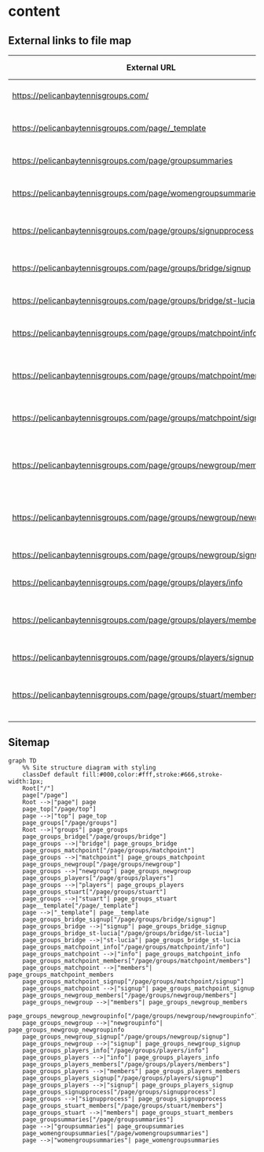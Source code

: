 # content

## External links to file map

| External URL | Repository File | Title and/or Description |
|-------------|-----------------|-------------|
| https://pelicanbaytennisgroups.com/ | [page/top.md](/page/top.md) | Tennis Groups at Pelican Bay (Landing page) |
| https://pelicanbaytennisgroups.com/page/_template | [page/_template.md](/page/_template.md) | example (Information on Groups) |
| https://pelicanbaytennisgroups.com/page/groupsummaries | [page/groupsummaries.md](/page/groupsummaries.md) | Men's Tennis Groups (Information on Groups) |
| https://pelicanbaytennisgroups.com/page/womengroupsummaries | [page/womengroupsummaries.md](/page/womengroupsummaries.md) | Women's Tennis Groups (Information on Groups) |
| https://pelicanbaytennisgroups.com/page/groups/signupprocess | [page/groups/signupprocess.md](/page/groups/signupprocess.md) | Monthly Signup for Matches (Chelsea and GroupPairings Tool) |
| https://pelicanbaytennisgroups.com/page/groups/bridge/signup | [page/groups/bridge/signup.md](/page/groups/bridge/signup.md) | Signup form for St Lucia Bridge members |
| https://pelicanbaytennisgroups.com/page/groups/bridge/st-lucia | [page/groups/bridge/st-lucia.md](/page/groups/bridge/st-lucia.md) | St. Lucia Bridge Schedule (Landing page) |
| https://pelicanbaytennisgroups.com/page/groups/matchpoint/info | [page/groups/matchpoint/info.md](/page/groups/matchpoint/info.md) | MatchPoint Group FAQs (MatchPoint FAQs) |
| https://pelicanbaytennisgroups.com/page/groups/matchpoint/members | [page/groups/matchpoint/members.md](/page/groups/matchpoint/members.md) | MatchPoint Members Page (Current Month Pairings and Next Month Signup) |
| https://pelicanbaytennisgroups.com/page/groups/matchpoint/signup | [page/groups/matchpoint/signup.md](/page/groups/matchpoint/signup.md) | Signup form for MatchPoint members |
| https://pelicanbaytennisgroups.com/page/groups/newgroup/members | [page/groups/newgroup/members.md](/page/groups/newgroup/members.md) | NewGroup Members Only (NewGroup Members Page - Schedules and Signup) |
| https://pelicanbaytennisgroups.com/page/groups/newgroup/newgroupinfo | [page/groups/newgroup/newgroupinfo.md](/page/groups/newgroup/newgroupinfo.md) | NewGroup Tennis FAQs (NewGroupTemplate for FAQs) |
| https://pelicanbaytennisgroups.com/page/groups/newgroup/signup | [page/groups/newgroup/signup.md](/page/groups/newgroup/signup.md) | Signup form for NewGroup members |
| https://pelicanbaytennisgroups.com/page/groups/players/info | [page/groups/players/info.md](/page/groups/players/info.md) | The Players Group FAQs (Players FAQs) |
| https://pelicanbaytennisgroups.com/page/groups/players/members | [page/groups/players/members.md](/page/groups/players/members.md) | Players Members Only (The Players Members Page - Schedules and Signup) |
| https://pelicanbaytennisgroups.com/page/groups/players/signup | [page/groups/players/signup.md](/page/groups/players/signup.md) | Signup form for Players members |
| https://pelicanbaytennisgroups.com/page/groups/stuart/members | [page/groups/stuart/members.md](/page/groups/stuart/members.md) | Stuart MWF Members Only (Current Month Pairings and Next Month Signup) |

## Sitemap

```mermaid
graph TD
    %% Site structure diagram with styling
    classDef default fill:#000,color:#fff,stroke:#666,stroke-width:1px;
    Root["/"]
    page["/page"]
    Root -->|"page"| page
    page_top["/page/top"]
    page -->|"top"| page_top
    page_groups["/page/groups"]
    Root -->|"groups"| page_groups
    page_groups_bridge["/page/groups/bridge"]
    page_groups -->|"bridge"| page_groups_bridge
    page_groups_matchpoint["/page/groups/matchpoint"]
    page_groups -->|"matchpoint"| page_groups_matchpoint
    page_groups_newgroup["/page/groups/newgroup"]
    page_groups -->|"newgroup"| page_groups_newgroup
    page_groups_players["/page/groups/players"]
    page_groups -->|"players"| page_groups_players
    page_groups_stuart["/page/groups/stuart"]
    page_groups -->|"stuart"| page_groups_stuart
    page__template["/page/_template"]
    page -->|"_template"| page__template
    page_groups_bridge_signup["/page/groups/bridge/signup"]
    page_groups_bridge -->|"signup"| page_groups_bridge_signup
    page_groups_bridge_st-lucia["/page/groups/bridge/st-lucia"]
    page_groups_bridge -->|"st-lucia"| page_groups_bridge_st-lucia
    page_groups_matchpoint_info["/page/groups/matchpoint/info"]
    page_groups_matchpoint -->|"info"| page_groups_matchpoint_info
    page_groups_matchpoint_members["/page/groups/matchpoint/members"]
    page_groups_matchpoint -->|"members"| page_groups_matchpoint_members
    page_groups_matchpoint_signup["/page/groups/matchpoint/signup"]
    page_groups_matchpoint -->|"signup"| page_groups_matchpoint_signup
    page_groups_newgroup_members["/page/groups/newgroup/members"]
    page_groups_newgroup -->|"members"| page_groups_newgroup_members
    page_groups_newgroup_newgroupinfo["/page/groups/newgroup/newgroupinfo"]
    page_groups_newgroup -->|"newgroupinfo"| page_groups_newgroup_newgroupinfo
    page_groups_newgroup_signup["/page/groups/newgroup/signup"]
    page_groups_newgroup -->|"signup"| page_groups_newgroup_signup
    page_groups_players_info["/page/groups/players/info"]
    page_groups_players -->|"info"| page_groups_players_info
    page_groups_players_members["/page/groups/players/members"]
    page_groups_players -->|"members"| page_groups_players_members
    page_groups_players_signup["/page/groups/players/signup"]
    page_groups_players -->|"signup"| page_groups_players_signup
    page_groups_signupprocess["/page/groups/signupprocess"]
    page_groups -->|"signupprocess"| page_groups_signupprocess
    page_groups_stuart_members["/page/groups/stuart/members"]
    page_groups_stuart -->|"members"| page_groups_stuart_members
    page_groupsummaries["/page/groupsummaries"]
    page -->|"groupsummaries"| page_groupsummaries
    page_womengroupsummaries["/page/womengroupsummaries"]
    page -->|"womengroupsummaries"| page_womengroupsummaries
```

